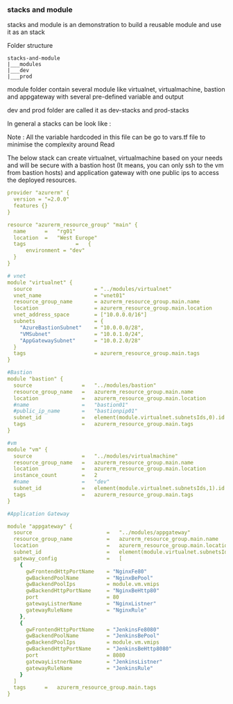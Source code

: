 ### stacks and module

stacks and module is an demonstration to build a reusable module and use it as an stack

Folder structure

```
stacks-and-module
|___modules
|___dev
|___prod

```

module folder contain several module like virtualnet, virtualmachine, bastion and appgateway with several pre-defined variable and output

dev and prod folder are called it as dev-stacks and prod-stacks

In general a stacks can be look like :

Note : All the variable hardcoded in this file can be go to vars.tf file to minimise the complexity around Read

The below stack can create virtualnet, virtualmachine based on your needs and will be secure with a bastion host (It means, you can only ssh to the vm from bastion hosts) and application gateway with one public ips to access the deployed resources.

```yml
provider "azurerm" {
  version = "=2.0.0"
  features {}
}

resource "azurerm_resource_group" "main" {
  name      =   "rg01"
  location  =   "West Europe"
  tags                =   {
      environment = "dev" 
  }
}

# vnet
module "virtualnet" {
  source                    = "../modules/virtualnet"
  vnet_name                 = "vnet01"
  resource_group_name       = azurerm_resource_group.main.name
  location                  = azurerm_resource_group.main.location
  vnet_address_space        = ["10.0.0.0/16"]
  subnets                   = {
    "AzureBastionSubnet"    = "10.0.0.0/28",
    "VMSubnet"              = "10.0.1.0/24",
    "AppGatewaySubnet"      = "10.0.2.0/28"
  }
  tags                      = azurerm_resource_group.main.tags
}

#Bastion
module "bastion" {
  source                =   "../modules/bastion"
  resource_group_name   =   azurerm_resource_group.main.name
  location              =   azurerm_resource_group.main.location
  #name                 =   "bastion01"
  #public_ip_name       =   "bastionpip01" 
  subnet_id             =   element(module.virtualnet.subnetsIds,0).id
  tags                  =   azurerm_resource_group.main.tags
}

#vm
module "vm" {
  source                =   "../modules/virtualmachine"
  resource_group_name   =   azurerm_resource_group.main.name
  location              =   azurerm_resource_group.main.location
  instance_count        =   2
  #name                 =   "dev"
  subnet_id             =   element(module.virtualnet.subnetsIds,1).id
  tags                  =   azurerm_resource_group.main.tags
}

#Application Gateway

module "appgateway" {
  source                        =   "../modules/appgateway"
  resource_group_name           =   azurerm_resource_group.main.name
  location                      =   azurerm_resource_group.main.location
  subnet_id                     =   element(module.virtualnet.subnetsIds,2).id
  gateway_config                =   [
    {
      gwFrontendHttpPortName    = "NginxFe80"
      gwBackendPoolName         = "NginxBePool"
      gwBackendPoolIps          = module.vm.vmips
      gwBackendHttpPortName     = "NginxBeHttp80"
      port                      = 80
      gatewayListnerName        = "NginxListner"
      gatewayRuleName           = "NginxRule"
    },
    {
      gwFrontendHttpPortName    = "JenkinsFe8080"
      gwBackendPoolName         = "JenkinsBePool"
      gwBackendPoolIps          = module.vm.vmips
      gwBackendHttpPortName     = "JenkinsBeHttp8080"
      port                      = 8080
      gatewayListnerName        = "JenkinsListner"
      gatewayRuleName           = "JenkinsRule"
    }
  ]
  tags      =   azurerm_resource_group.main.tags
}

```